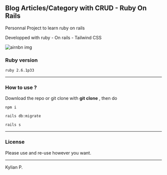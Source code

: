## Blog Articles/Category with CRUD - Ruby On Rails

Personnal Project to learn ruby on rails

Developped with ruby - On rails - Tailwind CSS

![airnbn img](http://img.kp-dev.fr/crud-Rails.png) 

### Ruby version

`` ruby 2.6.1p33 ``

---

### How to use ?

Download the repo or git clone with __git clone__ , then do

`` npm i ``

``rails db:migrate``

`` rails s ``

---

### License

Please use and re-use however you want.

---

Kylian P.
